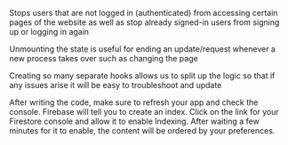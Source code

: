<!-- Route Guarding -->

Stops users that are not logged in (authenticated) from accessing certain pages of the website as well as stop already signed-in users from
signing up or logging in again

<!-- Mounting/Unmounting -->

Unmounting the state is useful for ending an update/request whenever a new process takes over such as changing the page

<!-- Why So Many Hooks? -->

Creating so many separate hooks allows us to split up the logic so that if any issues arise it will be easy to troubleshoot and update

<!-- OrderBy -->

After writing the code, make sure to refresh your app and check the console. Firebase will tell you to create an index. Click on the link for your Firestore console
and allow it to enable Indexing. After waiting a few minutes for it to enable, the content will be ordered by your preferences.
